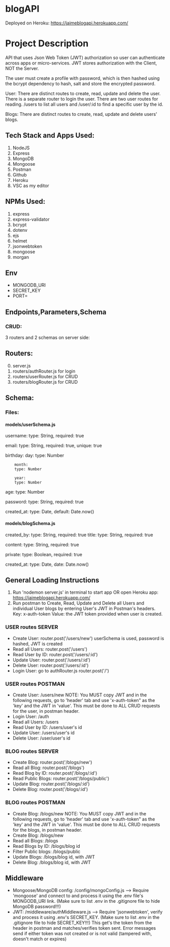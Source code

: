 # blogAPI
Deployed on Heroku:
https://jaimeblogapi.herokuapp.com/

# Project Description
API that uses Json Web Token (JWT) authorization so user can authenticate across apps or micro-services. JWT stores authorization with the Client, NOT the Server. 

The user must create a profile with password, which is then hashed using the bcrypt dependency to hash, salt and store the encrypted password.

User:
There are distinct routes to create, read, update and delete the user. There is a separate router to login the user. There are two user routes for reading. /users to list all users and /user/:id to find a specific user by the id.

Blogs:
There are distinct routes to create, read, update and delete users' blogs. 


## Tech Stack and Apps Used:
1. NodeJS
2. Express
3. MongoDB
4. Mongoose
5. Postman
6. Github
7. Heroku
8. VSC as my editor

## NPMs Used:
1. express
2. express-validator
3. bcrypt
4. dotenv 
5. ejs
6. helmet
7. jsonwebtoken
8. mongoose
9. morgan

## Env
- MONGODB_URI
- SECRET_KEY
- PORT=
## Endpoints,Parameters,Schema
### CRUD:
3 routers and 2 schemas on server side: 

## Routers:
0. server.js 
1. routers/authRouter.js for login
2. routers/userRouter.js for CRUD
3. routers/blogRouter.js for CRUD

## Schema:
### Files:
#### models/userSchema.js
username:
        type: String,
        required: true

email: 
        type: String,
        required: true,
        unique: true

birthday: 
        day: 
        type: Number
    
        month:
        type: Number
            
        year:
        type: Number
        
age: 
        type: Number

password:
        type: String,
        required: true
        
created_at:
        type: Date,
        default: Date.now()

#### models/blogSchema.js
 created_by:
        type: String,
        required: true
title: 
        type: String,
        required: true
    
content: 
        type: String,
        required: true
    
private: 
        type: Boolean,
        required: true
    
created_at: 
        type: Date,
        date: Date.now()


## General Loading Instructions
1. Run 'nodemon server.js' in terminal to start app OR open Heroku app: https://jaimeblogapi.herokuapp.com/
2. Run postman to Create, Read, Update and Delete all Users and individual User blogs by entering User's JWT in Postman's headers. Key: x-auth-token Value: the JWT token provided when user is created.

### USER routes SERVER
- Create User: router.post('/users/new') userSchema is used, password is hashed, JWT is created
- Read all Users: router.post('/users')
- Read User by ID: router.post('/users/:id')
- Update User: router.post('/users/:id')
- Delete User: router.post('/users/:id')
- Login User: go to authRouter.js router.post('/') 
### USER routes POSTMAN
- Create User: /users/new 
NOTE: You MUST copy JWT and in the following requests, go to 'header' tab and use 'x-auth-token" as the 'key' and the JWT in 'value'. This must be done to ALL CRUD requests for the user, in postman header.
- Login User: /auth 
- Read all Users: /users
- Read User by ID: /users/user's id
- Update User: /users/user's id
- Delete User: /user/user's id
### BLOG routes SERVER
- Create Blog: router.post('/blogs/new')
- Read all Blog: router.post('/blogs')
- Read Blog by ID: router.post('/blogs/:id')
- Read Public Blogs: router.post('/blogs/public')
- Update Blog: router.post('/blogs/:id')
- Delete Blog: router.post('/blogs/:id')
### BLOG routes POSTMAN
- Create Blog: /blogs/new 
NOTE: You MUST copy JWT and in the following requests, go to 'header' tab and use 'x-auth-token" as the 'key' and the JWT in 'value'. This must be done to ALL CRUD requests for the blogs, in postman header.
- Create Blog: /blogs/new
- Read all Blogs: /blogs 
- Read Blogs by ID: /blogs/blog id
- Filter Public blogs: /blogs/public
- Update Blogs: /blogs/blog id, with JWT 
- Delete Blog: /blogs/blog id, with JWT 

## Middleware
- Mongoose/MongoDB config: /config/mongoConfig.js --> Require 'mongoose' and connect to and process it using the .env file's MONGODB_URI link.
(Make sure to list .env in the .gitignore file to hide MongoDB password!!!)
- JWT: /middleware/authMiddleware.js --> Require 'jsonwebtoken', verify and process it using .env's SECRET_KEY.
(Make sure to list .env in the .gitignore file to hide SECRET_KEY!!!)
This get's the token from the header in postman and matches/verifies token sent. Error messages send if either token was not created or is not valid (tampered with, doesn't match or expires)

